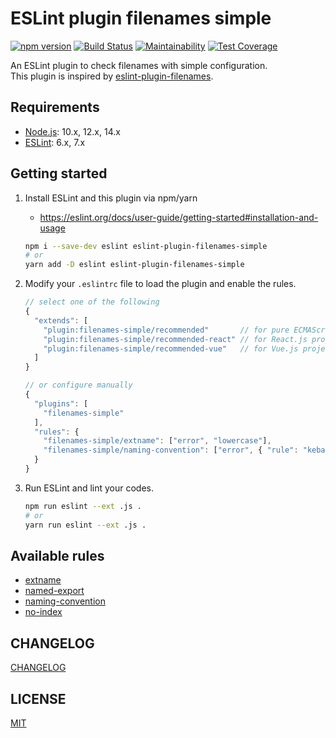 # ESLint plugin filenames simple
[![npm version](https://badge.fury.io/js/eslint-plugin-filenames-simple.svg)](https://badge.fury.io/js/eslint-plugin-filenames-simple)
[![Build Status](https://github.com/epaew/eslint-plugin-filenames-simple/workflows/Run%20Jest/badge.svg)](https://github.com/epaew/eslint-plugin-filenames-simple/actions?query=workflow%3A%22Run+Jest%22+branch%3A%22master%22)
[![Maintainability](https://api.codeclimate.com/v1/badges/964080f3d22b89b276d2/maintainability)](https://codeclimate.com/github/epaew/eslint-plugin-filenames-simple/maintainability)
[![Test Coverage](https://api.codeclimate.com/v1/badges/964080f3d22b89b276d2/test_coverage)](https://codeclimate.com/github/epaew/eslint-plugin-filenames-simple/test_coverage)

An ESLint plugin to check filenames with simple configuration.  
This plugin is inspired by [eslint-plugin-filenames](https://github.com/selaux/eslint-plugin-filenames).

## Requirements
* [Node.js](https://nodejs.org/en/download/): 10.x, 12.x, 14.x
* [ESLint](https://eslint.org/): 6.x, 7.x

## Getting started
1. Install ESLint and this plugin via npm/yarn
    * https://eslint.org/docs/user-guide/getting-started#installation-and-usage
    ```sh
    npm i --save-dev eslint eslint-plugin-filenames-simple
    # or
    yarn add -D eslint eslint-plugin-filenames-simple
    ```

2. Modify your `.eslintrc` file to load the plugin and enable the rules.
    ```javascript
    // select one of the following
    {
      "extends": [
        "plugin:filenames-simple/recommended"       // for pure ECMAScript/TypeScript project
        "plugin:filenames-simple/recommended-react" // for React.js project
        "plugin:filenames-simple/recommended-vue"   // for Vue.js project
      ]
    }
    ```
    ```javascript
    // or configure manually
    {
      "plugins": [
        "filenames-simple"
      ],
      "rules": {
        "filenames-simple/extname": ["error", "lowercase"],
        "filenames-simple/naming-convention": ["error", { "rule": "kebab-case" }]
      }
    }
    ```

3. Run ESLint and lint your codes.
    ```sh
    npm run eslint --ext .js .
    # or
    yarn run eslint --ext .js .
    ```

## Available rules
* [extname](./docs/rules/extname.md)
* [named-export](./docs/rules/named-export.md)
* [naming-convention](./docs/rules/naming-convention.md)
* [no-index](./docs/rules/no-index.md)

## CHANGELOG
[CHANGELOG](./CHANGELOG.md)

## LICENSE
[MIT](./LICENSE)
